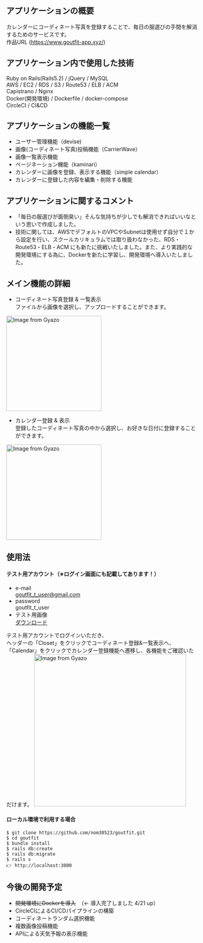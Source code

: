 ## アプリケーションの概要
カレンダーにコーディネート写真を登録することで、毎日の服選びの手間を解消するためのサービスです。  
作品URL (https://www.goutfit-app.xyz/)

## アプリケーション内で使用した技術
Ruby on Rails(Rails5.2) / jQuery / MySQL  
AWS / EC2 / RDS / S3 / Route53 / ELB / ACM  
Capistrano / Nginx  
Docker(開発環境) / Dockerfile / docker-compose  
CircleCI / CI&CD

## アプリケーションの機能一覧
- ユーザー管理機能（devise)
- 画像(コーディネート写真)投稿機能（CarrierWave）
- 画像一覧表示機能
- ページネーション機能（kaminari）
- カレンダーに画像を登録、表示する機能（simple calendar）
- カレンダーに登録した内容を編集・削除する機能

## アプリケーションに関するコメント
- 「毎日の服選びが面倒臭い」そんな気持ちが少しでも解消できればいいなという思いで作成しました。
- 技術に関しては、AWSでデフォルトのVPCやSubnetは使用せず自分で１から設定を行い、スクールカリキュラムでは取り扱わなかった、RDS・Route53・ELB・ACM にも新たに挑戦いたしました。また、より実践的な開発環境にする為に、Dockerを新たに学習し、開発環境へ導入いたしました。

## メイン機能の詳細
- コーディネート写真登録 &  一覧表示  
ファイルから画像を選択し、アップロードすることができます。
<img src="https://i.gyazo.com/9229a3ccb9a5dc64106c22e2d11b710a.gif" alt="Image from Gyazo" width="250"/>

- カレンダー登録 & 表示  
登録したコーディネート写真の中から選択し、お好きな日付に登録することができます。
<img src="https://i.gyazo.com/c92fe94ee2be63aa5ca8dd0441f88053.gif" alt="Image from Gyazo" width="250"/>

## 使用法
#### テスト用アカウント（※ログイン画面にも記載してあります！）  
- e-mail  
 goutfit_t_user@gmail.com  
- password  
 goutfit_t_user  
- テスト用画像  
 [ダウンロード](https://www.goutfit-app.xyz/download)  
 
テスト用アカウントでログインいただき、  
ヘッダーの「Closet」をクリックでコーディネート登録&一覧表示へ、  
「Calendar」をクリックでカレンダー登録機能へ遷移し、各機能をご確認いただけます。
<img src="https://i.gyazo.com/2e36eac6aa2a51f0f17f45bd8d8efb97.png" alt="Image from Gyazo" width="400"/>

#### ローカル環境で利用する場合
```
$ git clone https://github.com/nom30523/goutfit.git
$ cd goutfit
$ bundle install
$ rails db:create
$ rails db:migrate
$ rails s
👉 http://localhost:3000
```
## 今後の開発予定
- ~~開発環境にDockerを導入~~　（← 導入完了しました 4/21 up）
- CircleCIによるCI/CDパイプラインの構築
- コーディネートランダム選択機能
- 複数画像投稿機能
- APIによる天気予報の表示機能
